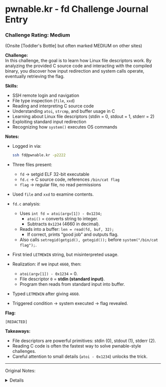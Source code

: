 # pwnable.kr - fd Challenge Journal Entry

### Challenge Rating: Medium  
(Onsite [Toddler's Bottle] but often marked MEDIUM on other sites)

**Challenge:**  
In this challenge, the goal is to learn how Linux file descriptors work. By analyzing the provided C source code and interacting with the compiled binary, you discover how input redirection and system calls operate, eventually retrieving the flag.  

**Skills:**  
- SSH remote login and navigation  
- File type inspection (`file`, `xxd`)  
- Reading and interpreting C source code  
- Understanding `atoi`, `strcmp`, and buffer usage in C  
- Learning about Linux file descriptors (stdin = 0, stdout = 1, stderr = 2)  
- Exploiting standard input redirection  
- Recognizing how `system()` executes OS commands  

**Notes:**  
- Logged in via:  
  ```bash
  ssh fd@pwnable.kr -p2222
  ```  
- Three files present:  
  - `fd` → setgid ELF 32-bit executable  
  - `fd.c` → C source code, references `/bin/cat flag`  
  - `flag` → regular file, no read permissions  

- Used `file` and `xxd` to examine contents.  
- `fd.c` analysis:  
  - Uses `int fd = atoi(argv[1]) - 0x1234;`  
    - `atoi()` = converts string to integer.  
    - Subtracts `0x1234` (4660 in decimal).  
  - Reads into a buffer: `len = read(fd, buf, 32);`  
    - If correct, prints “good job” and outputs flag.  
  - Also calls `setregid(getgid(), getegid());` before `system("/bin/cat flag");`.  

- First tried `LETMEWIN` string, but misinterpreted usage.  
- Realization: if we input `4660`, then:  
  - `atoi(argv[1]) - 0x1234` = 0.  
  - File descriptor `0` = **stdin (standard input)**.  
  - Program then reads from standard input into buffer.  

- Typed `LETMEWIN` after giving `4660`.  
- Triggered condition → system executed → flag revealed.  

**Flag:**  
```
[REDACTED]
```

**Takeaways:**  
- File descriptors are powerful primitives: stdin (0), stdout (1), stderr (2).  
- Reading C code is often the fastest way to solve pwnable-style challenges.  
- Careful attention to small details (`atoi - 0x1234`) unlocks the trick.  

---
Original Notes:
<details>
logged in with ssh fd@pwnable.kr -p2222

Challenge rating: Onsite ([Toddler's Bottle]) but marked MEDIUM on other sites

logged in and there are 3 items:
- fd
- fd.c
- flag
we are unable to read the flag, we odn't have permission
the fd.c is a c code referenfcing entering a number nad telling us good job - it also has location of /bin/cat flag - let's look here
also, when we look at fd it's a bianry file, we'll come back to this

under /bin we find a cat and when we cat cat, it's a mess too, looks like a binary file, it is

when we go back to our fd dir, we file each file and see that:
-  flag is a regular file, no read permissions; 

- fd is sfd: setgid ELF 32-bit LSB pie executable, Intel 80386, version 1 (SYSV), dynamically linked, interpreter /lib/ld-linux.so.2, BuildID[sha1]=156ca9c174df927ecd7833a27d18d0dd5e413656, for GNU/Linux 3.2.0, not stripped

- fd.c is a c source code in ASCII text


I used xxd to view the hexdump of fd and there was some info, will review

stuck some, so we run the ./fd it wants a number, we enter one and get learn about linux file IO

so looking at the file we find out that  the c code is taking an interger and subtracking it. we see int fd = atoi ( argv[1] ) - 0x1234; 

atoi conversta a string to an integer, i wonder how we can break this. so it turns a string into an integer, but tehre is also a not that if we do it right it prints “good job” and the flag will post. there is a comment called "LETMEWIN" let me try that. didn't work

moving on, breaking down each part, strcmp is a function in c/c++ that lexicographically( fancy word, means in teh manner of a dictionary referring to an alpha or numerical order based on a character-by-character comparison, like apple becoming apply becayse ecomes before y, as their order is changed. so its' in alphabetaical order?), it returns 0 if they are equal, a negative value if hte firs tstring is less than the second nad a positive value if the first is great than the second.

interesting. LETMEWIN in order is LTW :
EEilmntw - didn't work. Damn. Next
buf = buffer

after the print good job we see setregid(getgid(), getedig())) and these group and user ids for access, then it uses system to pull the flag
system allows c++ to execute operating system commands

looking back up

len = read(fd, buf, 32)

fd is file descriptor..in the code it's the actual meaning not the rooms name. idioit! so, read is the system calling itself to read data from a field, buf is the pointer to buffer from whch fd will be stored, and 32 meaning it's capabpe of holding 32bytes. 

so, rethinking here, when we enter 4660 we see it lets it hang where we can type. OOO!!!!
Ok, so the reason for that is because when we enter 4660 or what 0x1234 was, it then loads 0 into the buffer, 0 for file descripters is the standard for file descriptor 0 or standard input! Eureka! Standard input lets use put in info, so let's try letmwin

BANG we got the key!

it's Mama! Now_I_understand_what_file_descriptors_are!
</details>
